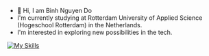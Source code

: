 - 👋 Hi, I am Binh Nguyen Do
- I'm currently studying at Rotterdam University of Applied Science (Hogeschool Rotterdam) in the Netherlands.
- I'm interested in exploring new possibilities in the tech.

[![My Skills](https://skillicons.dev/icons?i=js,html,css,java,c,cpp,python,mysql)](https://skillicons.dev)

<!---
NguyenBDo/NguyenBDo is a ✨ special ✨ repository because its `README.md` (this file) appears on your GitHub profile.
You can click the Preview link to take a look at your changes.
--->
